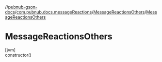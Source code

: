 //[pubnub-gson-docs](../../../index.md)/[com.pubnub.docs.messageReactions](../index.md)/[MessageReactionsOthers](index.md)/[MessageReactionsOthers](-message-reactions-others.md)

# MessageReactionsOthers

[jvm]\
constructor()

